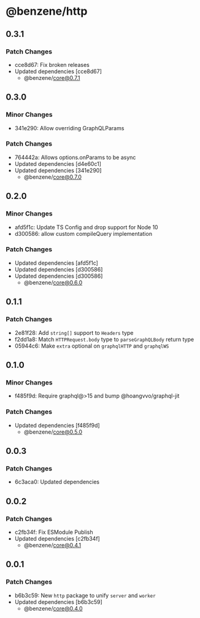 # @benzene/http

## 0.3.1

### Patch Changes

- cce8d67: Fix broken releases
- Updated dependencies [cce8d67]
  - @benzene/core@0.7.1

## 0.3.0

### Minor Changes

- 341e290: Allow overriding GraphQLParams

### Patch Changes

- 764442a: Allows options.onParams to be async
- Updated dependencies [d4e60c1]
- Updated dependencies [341e290]
  - @benzene/core@0.7.0

## 0.2.0

### Minor Changes

- afd5f1c: Update TS Config and drop support for Node 10
- d300586: allow custom compileQuery implementation

### Patch Changes

- Updated dependencies [afd5f1c]
- Updated dependencies [d300586]
- Updated dependencies [d300586]
  - @benzene/core@0.6.0

## 0.1.1

### Patch Changes

- 2e81f28: Add `string[]` support to `Headers` type
- f2dd1a8: Match `HTTPRequest.body` type to `parseGraphQLBody` return type
- 05944c6: Make `extra` optional on `graphqlHTTP` and `graphqlWS`

## 0.1.0

### Minor Changes

- f485f9d: Require graphql@>15 and bump @hoangvvo/graphql-jit

### Patch Changes

- Updated dependencies [f485f9d]
  - @benzene/core@0.5.0

## 0.0.3

### Patch Changes

- 6c3aca0: Updated dependencies

## 0.0.2

### Patch Changes

- c2fb34f: Fix ESModule Publish
- Updated dependencies [c2fb34f]
  - @benzene/core@0.4.1

## 0.0.1

### Patch Changes

- b6b3c59: New `http` package to unify `server` and `worker`
- Updated dependencies [b6b3c59]
  - @benzene/core@0.4.0
